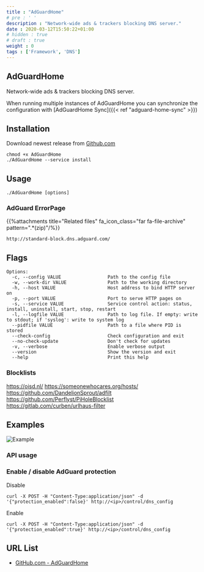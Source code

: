```yaml
---
title : "AdGuardHome"
# pre : ' '
description : "Network-wide ads & trackers blocking DNS server."
date : 2020-03-12T15:50:22+01:00
# hidden : true
# draft : true
weight : 0
tags : ['Framework', 'DNS']
---
```


## AdGuardHome

Network-wide ads & trackers blocking DNS server.

When running multiple instances of AdGuardHome you can synchronize the configuration with [AdGuardHome Sync]({{< ref "adguard-home-sync" >}})

## Installation

Download newest release from [Github.com](https://github.com/AdguardTeam/AdGuardHome/releases)

```plain
chmod +x AdGuardHome
./AdGuardHome --service install
```

## Usage

```plain
./AdGuardHome [options]
```

### AdGuard ErrorPage

{{%attachments title="Related files" fa_icon_class="far fa-file-archive" pattern=".*(zip)"/%}}

```plain
http://standard-block.dns.adguard.com/
```

## Flags

```plain
Options:
  -c, --config VALUE                 Path to the config file
  -w, --work-dir VALUE               Path to the working directory
  -h, --host VALUE                   Host address to bind HTTP server on
  -p, --port VALUE                   Port to serve HTTP pages on
  -s, --service VALUE                Service control action: status, install, uninstall, start, stop, restart
  -l, --logfile VALUE                Path to log file. If empty: write to stdout; if 'syslog': write to system log
  --pidfile VALUE                    Path to a file where PID is stored
  --check-config                     Check configuration and exit
  --no-check-update                  Don't check for updates
  -v, --verbose                      Enable verbose output
  --version                          Show the version and exit
  --help                             Print this help
```

### Blocklists

<https://oisd.nl/>
<https://someonewhocares.org/hosts/>
<https://github.com/DandelionSprout/adfilt>
<https://github.com/Perflyst/PiHoleBlocklist>
<https://gitlab.com/curben/urlhaus-filter>

## Examples

![Example](images/example.gif)

### API usage

### Enable / disable AdGuard protection

Disable

```plain
curl -X POST -H "Content-Type:application/json" -d '{"protection_enabled":false}' http://<ip>/control/dns_config
```

Enable

```plain
curl -X POST -H "Content-Type:application/json" -d '{"protection_enabled":true}' http://<ip>/control/dns_config
```

## URL List

* [GitHub.com - AdGuardHome](https://github.com/adguardteam/adguardhome)
